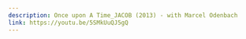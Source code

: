 ```yaml
---
description: Once upon A Time_JACOB (2013) - with Marcel Odenbach
link: https://youtu.be/5SMkUuQJ5gQ
---
```


